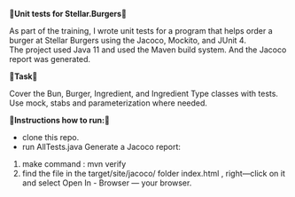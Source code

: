 🚀**Unit tests for Stellar.Burgers**🚀

As part of the training, I wrote unit tests for a program that helps order a burger at Stellar Burgers using the Jacoco, Mockito, and JUnit 4.  
The project used Java 11 and used the Maven build system.
And the Jacoco report was generated.

📝**Task**📝

Cover the Bun, Burger, Ingredient, and Ingredient Type classes with tests. 
Use mock, stabs and parameterization where needed.

🔖**Instructions how to run:**🔖

- clone this repo.
- run AllTests.java
Generate a Jacoco report:
1. make command : mvn verify
2. find the file in the target/site/jacoco/ folder index.html , right—click on it and select Open In - Browser — your browser.
